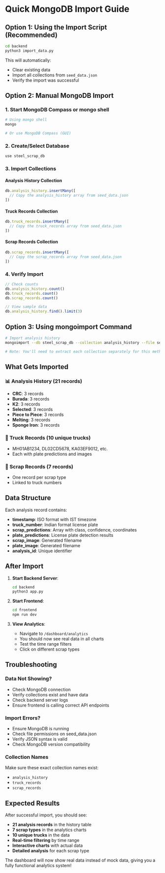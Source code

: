 # Quick MongoDB Import Guide

## Option 1: Using the Import Script (Recommended)

```bash
cd backend
python3 import_data.py
```

This will automatically:
- Clear existing data
- Import all collections from `seed_data.json`
- Verify the import was successful

## Option 2: Manual MongoDB Import

### 1. Start MongoDB Compass or mongo shell
```bash
# Using mongo shell
mongo

# Or use MongoDB Compass (GUI)
```

### 2. Create/Select Database
```javascript
use steel_scrap_db
```

### 3. Import Collections

#### Analysis History Collection
```javascript
db.analysis_history.insertMany([
  // Copy the analysis_history array from seed_data.json
])
```

#### Truck Records Collection
```javascript
db.truck_records.insertMany([
  // Copy the truck_records array from seed_data.json
])
```

#### Scrap Records Collection
```javascript
db.scrap_records.insertMany([
  // Copy the scrap_records array from seed_data.json
])
```

### 4. Verify Import
```javascript
// Check counts
db.analysis_history.count()
db.truck_records.count()
db.scrap_records.count()

// View sample data
db.analysis_history.find().limit(3)
```

## Option 3: Using mongoimport Command

```bash
# Import analysis history
mongoimport --db steel_scrap_db --collection analysis_history --file seed_data.json --jsonArray

# Note: You'll need to extract each collection separately for this method
```

## What Gets Imported

### 📊 Analysis History (21 records)
- **CRC**: 3 records
- **Burada**: 3 records  
- **K2**: 3 records
- **Selected**: 3 records
- **Piece to Piece**: 3 records
- **Melting**: 3 records
- **Sponge Iron**: 3 records

### 🚛 Truck Records (10 unique trucks)
- MH01AB1234, DL02CD5678, KA03EF9012, etc.
- Each with plate predictions and images

### 🔧 Scrap Records (7 records)
- One record per scrap type
- Linked to truck numbers

## Data Structure

Each analysis record contains:
- **timestamp**: ISO format with IST timezone
- **truck_number**: Indian format license plate
- **scrap_predictions**: Array with class, confidence, coordinates
- **plate_predictions**: License plate detection results
- **scrap_image**: Generated filename
- **plate_image**: Generated filename
- **analysis_id**: Unique identifier

## After Import

1. **Start Backend Server**:
   ```bash
   cd backend
   python3 app.py
   ```

2. **Start Frontend**:
   ```bash
   cd frontend
   npm run dev
   ```

3. **View Analytics**:
   - Navigate to `/dashboard/analytics`
   - You should now see real data in all charts
   - Test the time range filters
   - Click on different scrap types

## Troubleshooting

### Data Not Showing?
- Check MongoDB connection
- Verify collections exist and have data
- Check backend server logs
- Ensure frontend is calling correct API endpoints

### Import Errors?
- Ensure MongoDB is running
- Check file permissions on seed_data.json
- Verify JSON syntax is valid
- Check MongoDB version compatibility

### Collection Names
Make sure these exact collection names exist:
- `analysis_history`
- `truck_records` 
- `scrap_records`

## Expected Results

After successful import, you should see:
- **21 analysis records** in the history table
- **7 scrap types** in the analytics charts
- **10 unique trucks** in the data
- **Real-time filtering** by time range
- **Interactive charts** with actual data
- **Detailed analysis** for each scrap type

The dashboard will now show real data instead of mock data, giving you a fully functional analytics system!
